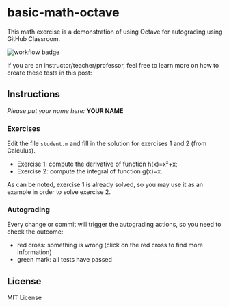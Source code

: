 # basic-math-octave

This math exercise is a demonstration of using Octave for autograding using GitHub Classroom.

![workflow badge](https://github.com/actions/exercises-math-octave-igormcoelho/workflows/.github/workflows/classroom.yml/badge.svg)

If you are an instructor/teacher/professor, feel free to learn more on how to create these tests in this post:

## Instructions

*Please put your name here:* **YOUR NAME**

### Exercises

Edit the file `student.m` and fill in the solution for exercises 1 and 2 (from Calculus).

- Exercise 1: compute the derivative of function h(x)=x²+x; 
- Exercise 2: compute the integral of function g(x)=x.

As can be noted, exercise 1 is already solved, so you may use it as an example in order to solve exercise 2.

### Autograding

Every change or commit will trigger the autograding actions, so you need to check the outcome:

- red cross: something is wrong (click on the red cross to find more information)
- green mark: all tests have passed

## License

MIT License
